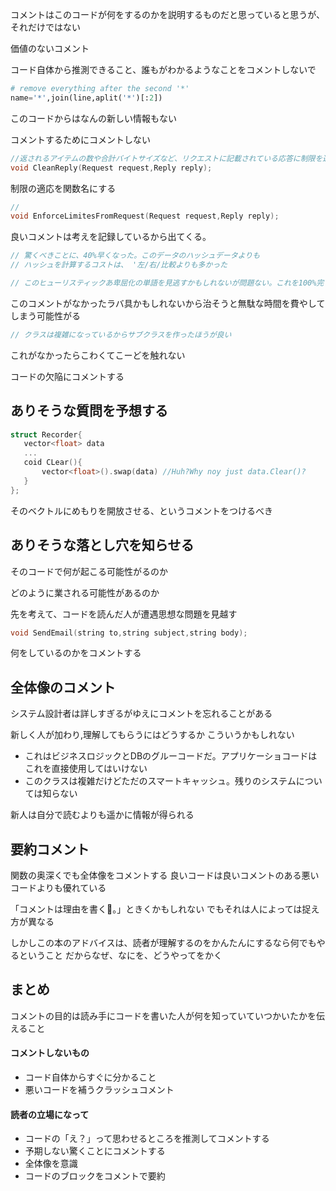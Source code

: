 コメントはこのコードが何をするのかを説明するものだと思っていると思うが、それだけではない

価値のないコメント

コード自体から推測できること、誰もがわかるようなことをコメントしないで

```python 3
# remove everything after the second '*'
name='*',join(line,aplit('*')[:2])
```
このコードからはなんの新しい情報もない

コメントするためにコメントしない

```c++
//返されるアイテムの数や合計バイトサイズなど、リクエストに記載されている応答に制限を適用します
void CleanReply(Request request,Reply reply);

```

制限の適応を関数名にする

```c++
// 
void EnforceLimitesFromRequest(Request request,Reply reply);
```


良いコメントは考えを記録しているから出てくる。

```c++
// 驚くべきことに、40%早くなった。このデータのハッシュデータよりも
// ハッシュを計算するコストは、 '左/右/比較よりも多かった
```

```c++
// このヒューリスティックあ卑屈化の単語を見逃すかもしれないが問題ない。これを100%完了するのは難しいからね
```
このコメントがなかったラバ具かもしれないから治そうと無駄な時間を費やしてしまう可能性がる

```c++
// クラスは複雑になっているからサブクラスを作ったほうが良い
```
これがなかったらこわくてこーどを触れない

コードの欠陥にコメントする
## ありそうな質問を予想する

```c++
struct Recorder{
   vector<float> data
   ...
   coid CLear(){
       vector<float>().swap(data) //Huh?Why noy just data.Clear()?
   }
};
```
そのベクトルにめもりを開放させる、というコメントをつけるべき

## ありそうな落とし穴を知らせる
そのコードで何が起こる可能性がるのか

どのように業される可能性があるのか

先を考えて、コードを読んだ人が遭遇思想な問題を見越す
```c++
void SendEmail(string to,string subject,string body);
```
何をしているのかをコメントする


## 全体像のコメント
 システム設計者は詳しすぎるがゆえにコメントを忘れることがある

新しく人が加わり,理解してもらうにはどうするか
こういうかもしれない
- これはビジネスロジックとDBのグルーコードだ。アプリケーショコードは これを直接使用してはいけない
- このクラスは複雑だけどただのスマートキャッシュ。残りのシステムについては知らない

新人は自分で読むよりも遥かに情報が得られる


## 要約コメント

関数の奥深くでも全体像をコメントする
良いコードは良いコメントのある悪いコードよりも優れている

「コメントは理由を書く。」ときくかもしれない
でもそれは人によっては捉え方が異なる

しかしこの本のアドバイスは、読者が理解するのをかんたんにするなら何でもやるということ
だからなぜ、なにを、どうやってをかく

## まとめ

コメントの目的は読み手にコードを書いた人が何を知っていていつかいたかを伝えること

#### コメントしないもの
- コード自体からすぐに分かること
- 悪いコードを補うクラッシュコメント

#### 読者の立場になって
- コードの「え？」って思わせるところを推測してコメントする
- 予期しない驚くことにコメントする
- 全体像を意識
- コードのブロックをコメントで要約
